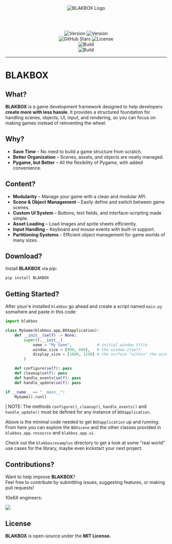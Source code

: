 <div align="center">

<img src="https://github.com/r3shape/BLAKBOX/blob/NIGHTBOX/blakbox/assets/images/logo-5x.gif?raw=true" alt="BLAKBOX Logo"/>  

<br><br>

![Version](https://img.shields.io/pypi/v/BLAKBOX?style=for-the-badge&logo=pypi&logoColor=white&label=BLAKBOX&labelColor=black&color=white&link=https%3A%2F%2Fpypi.org%2Fproject%2FBLAKBOX%2F2025.0.2%2F) 
![Version](https://img.shields.io/pypi/v/NIGHTBOX?style=for-the-badge&logo=pypi&logoColor=white&label=NIGHTBOX&labelColor=black&color=white&link=https%3A%2F%2Fpypi.org%2Fproject%2FNIGHTBOX%2F2025.0.2%2F)  
![GitHub Stars](https://img.shields.io/github/stars/r3shape/BLAKBOX?style=for-the-badge&label=stars&labelColor=black&color=white)
![License](https://img.shields.io/badge/mit-badge?style=for-the-badge&logo=mit&logoColor=white&label=License&labelColor=black&color=white)  
![Build](https://github.com/r3shape/BLAKBOX/actions/workflows/NIGHTBOX.yml/badge.svg)  
![Build](https://github.com/r3shape/BLAKBOX/actions/workflows/BLAKBOX.yml/badge.svg)  

</div>

---

# BLAKBOX

## What?
**BLAKBOX** is a game development framework designed to help developers **create more with less hassle**. It provides a structured foundation for handling scenes, objects, UI, input, and rendering, so you can focus on making games instead of reinventing the wheel.

## Why?
- **Save Time** – No need to build a game structure from scratch.
- **Better Organization** – Scenes, assets, and objects are neatly managed.
- **Pygame, but Better** – All the flexibility of Pygame, with added convenience.

## Content?
- **Modularity** – Manage your game with a clean and modular API.
- **Scene & Object Management** – Easily define and switch between game scenes.
- **Custom UI System** – Buttons, text fields, and interface-scripting made simple.
- **Asset Loading** – Load images and sprite sheets efficiently.
- **Input Handling** – Keyboard and mouse events with built-in support.
- **Partitioning Systems** – Efficient object management for game worlds of many sizes.

## Download?
Install **BLAKBOX** via pip:

```sh
pip install BLAKBOX
```

## Getting Started?
After youv'e installed `blakbox` go ahead and create a script named `main.py` somwhere and paste in this code:

```python
import blakbox

class MyGame(blakbox.app.BOXapplication):
    def __init__(self) -> None:
        super().__init__(
            name = "My Game",           # initial window title
            window_size = [800, 600],   # the window itself
            display_size = [1600, 1200] # the surface "within" the window 
        )

    def configure(self): pass
    def cleanup(self): pass
    def handle_events(self): pass
    def handle_update(self): pass

if __name__ == "__main__":
    MyGame().run()
```
| NOTE: The methods `configure()`, `cleanup()`, `handle_events()` and `handle_update()` must be defined for any instance of `BOXapplication`.

Above is the minimal code needed to get `BOXapplication` up and running. From here you can explore the `BOXscene` and the other classes provided in `blakbox.app.resource` and `blakbox.app.ui`.

Check out the `blakbox/examples` directory to get a look at some "real world" use cases for the library, maybe even kickstart your next project.

## Contributions?  
Want to help improve **BLAKBOX**?  
Feel free to contribute by submitting issues, suggesting features, or making pull requests!  

10e6X engineers:  

<a href="https://github.com/r3shape/BLAKBOX/graphs/contributors">
  <img src="https://contrib.rocks/image?repo=r3shape/BLAKBOX"/>
</a>


## License  
**BLAKBOX** is open-source under the **MIT License.**
</div>
